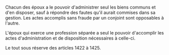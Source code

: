   
Chacun des époux a le pouvoir d'administrer seul les biens communs et d'en disposer, sauf à répondre des fautes qu'il aurait commises dans sa gestion. Les actes accomplis sans fraude par un conjoint sont opposables à l'autre.   

  
L'époux qui exerce une profession séparée a seul le pouvoir d'accomplir les actes d'administration et de disposition nécessaires à celle-ci.   

  
Le tout sous réserve des articles 1422 à 1425.  
